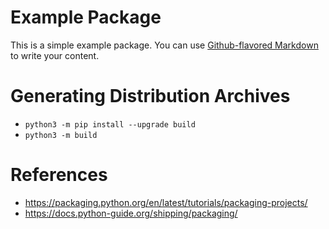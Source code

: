 # Example Package
This is a simple example package. You can use
[Github-flavored Markdown](https://guides.github.com/features/mastering-markdown/)
to write your content.

# Generating Distribution Archives
 - `python3 -m pip install --upgrade build`
 - `python3 -m build`

# References
 - https://packaging.python.org/en/latest/tutorials/packaging-projects/
 - https://docs.python-guide.org/shipping/packaging/
